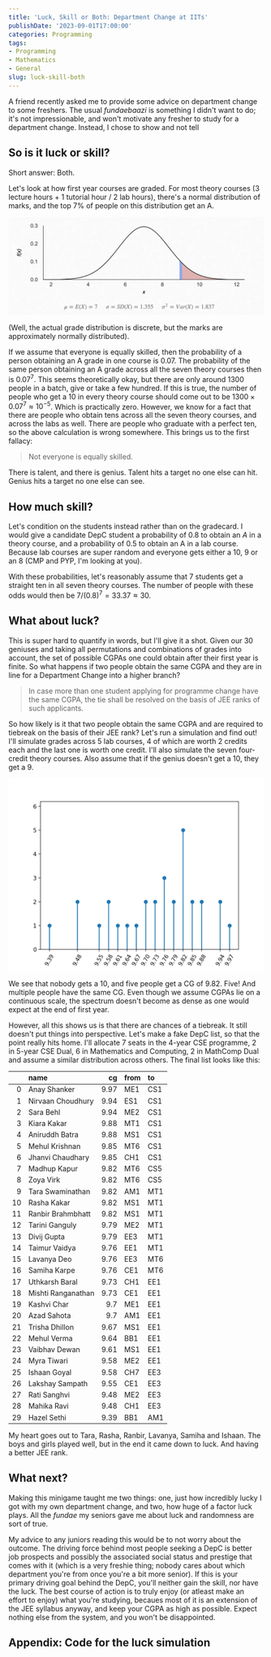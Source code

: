 ```yaml
---
title: 'Luck, Skill or Both: Department Change at IITs'
publishDate: '2023-09-01T17:00:00'
categories: Programming
tags:
- Programming
- Mathematics
- General
slug: luck-skill-both
---
```


A friend recently asked me to provide some advice on department change to some
freshers. The usual _fundaebaazi_ is something I didn't want to do; it's not 
impressionable, and won't motivate any fresher to study for a department change.
Instead, I chose to show and not tell

## So is it luck or skill?

Short answer: Both.

Let's look at how first year courses are graded. For most theory courses 
(3 lecture hours + 1 tutorial hour / 2 lab hours), there's a normal distribution
of marks, and the top 7% of people on this distribution get an A. 

![normal distribution](/articles/2023/res/normal_grades.png)

(Well, the actual grade distribution is discrete, but the marks are 
approximately normally distributed).

If we assume that everyone is equally skilled, then the probability of a person
obtaining an A grade in one course is $0.07$. The probability of the same 
person obtaining an A grade across all the seven theory courses then is $0.07^{7}$.
This seems theoretically okay, but there are only around 1300 people in a batch,
give or take a few hundred. If this is true, the number of people who get a 10 
in every theory course should come out to be $1300 \times 0.07^{7} \approx 10^{-5}$.
Which is practically zero. However, we know for a fact that there are people
who obtain tens across all the seven theory courses, and across the labs as well.
There are people who graduate with a perfect ten, so the above calculation is 
wrong somewhere. This brings us to the first fallacy:

> Not everyone is equally skilled.

There is talent, and there is genius. Talent hits a target no one else can hit.
Genius hits a target no one else can see. 

## How much skill?

Let's condition on the students instead rather than on the gradecard. I would
give a candidate DepC student a probability of $0.8$ to obtain an $A$ in a
theory course, and a probability of $0.5$ to obtain an A in a lab course.
Because lab courses are super random and everyone gets either a 10, 9 or an 8
(CMP and PYP, I'm looking at you). 

With these probabilities, let's reasonably assume that $7$ students get a 
straight ten in all seven theory courses. The number of people with these 
odds would then be $7 / (0.8)^{7} = 33.37 \approx 30$. 

## What about luck?

This is super hard to quantify in words, but I'll give it a shot. Given our 
30 geniuses and taking all permutations and combinations of grades into
account, the set of possible CGPAs one could obtain after their first year is
finite. So what happens if two people obtain the same CGPA and they are in line
for a Department Change into a higher branch?

> In case more than one student applying for programme change have the same
> CGPA, the tie shall be resolved on the basis of JEE ranks of such applicants.

So how likely is it that two people obtain the same CGPA and are required to 
tiebreak on the basis of their JEE rank? Let's run a simulation and find out!
I'll simulate grades across 5 lab courses, 4 of which are worth 2 credits each 
and the last one is worth one credit. I'll also simulate the seven four-credit
theory courses. Also assume that if the genius doesn't get a 10, they get a 9.

![cgs](/articles/2023/res/cgs.png)

We see that nobody gets a 10, and five people get a CG of 9.82. Five! And 
multiple people have the same CG. Even though we assume CGPAs lie on a
continuous scale, the spectrum doesn't become as dense as one would expect 
at the end of first year. 

However, all this shows us is that there are chances of a tiebreak. It still
doesn't put things into perspective. Let's make a fake DepC list, so that the
point really hits home. I'll allocate 7 seats in the 4-year CSE programme, 
2 in 5-year CSE Dual, 6 in Mathematics and Computing, 2 in MathComp Dual and 
assume a similar distribution across others. The final list looks like this:

|    | name               |   cg | from   | to   |
|---:|:-------------------|-----:|:-------|:-----|
|  0 | Anay Shanker       | 9.97 | ME1    | CS1  |
|  1 | Nirvaan Choudhury  | 9.94 | ES1    | CS1  |
|  2 | Sara Behl          | 9.94 | ME2    | CS1  |
|  3 | Kiara Kakar        | 9.88 | MT1    | CS1  |
|  4 | Aniruddh Batra     | 9.88 | MS1    | CS1  |
|  5 | Mehul Krishnan     | 9.85 | MT6    | CS1  |
|  6 | Jhanvi Chaudhary   | 9.85 | CH1    | CS1  |
|  7 | Madhup Kapur       | 9.82 | MT6    | CS5  |
|  8 | Zoya Virk          | 9.82 | MT6    | CS5  |
|  9 | Tara Swaminathan   | 9.82 | AM1    | MT1  |
| 10 | Rasha Kakar        | 9.82 | MS1    | MT1  |
| 11 | Ranbir Brahmbhatt  | 9.82 | MS1    | MT1  |
| 12 | Tarini Ganguly     | 9.79 | ME2    | MT1  |
| 13 | Divij Gupta        | 9.79 | EE3    | MT1  |
| 14 | Taimur Vaidya      | 9.76 | EE1    | MT1  |
| 15 | Lavanya Deo        | 9.76 | EE3    | MT6  |
| 16 | Samiha Karpe       | 9.76 | CE1    | MT6  |
| 17 | Uthkarsh Baral     | 9.73 | CH1    | EE1  |
| 18 | Mishti Ranganathan | 9.73 | CE1    | EE1  |
| 19 | Kashvi Char        | 9.7  | ME1    | EE1  |
| 20 | Azad Sahota        | 9.7  | AM1    | EE1  |
| 21 | Trisha Dhillon     | 9.67 | MS1    | EE1  |
| 22 | Mehul Verma        | 9.64 | BB1    | EE1  |
| 23 | Vaibhav Dewan      | 9.61 | MS1    | EE1  |
| 24 | Myra Tiwari        | 9.58 | ME2    | EE1  |
| 25 | Ishaan Goyal       | 9.58 | CH7    | EE3  |
| 26 | Lakshay Sampath    | 9.55 | CE1    | EE3  |
| 27 | Rati Sanghvi       | 9.48 | ME2    | EE3  |
| 28 | Mahika Ravi        | 9.48 | CH1    | EE3  |
| 29 | Hazel Sethi        | 9.39 | BB1    | AM1  |

My heart goes out to Tara, Rasha, Ranbir, Lavanya, Samiha and Ishaan. The boys
and girls played well, but in the end it came down to luck. And having a better
JEE rank.

## What next?

Making this minigame taught me two things: one, just how incredibly lucky I got
with my own department change, and two, how huge of a factor luck plays. All 
the _fundae_ my seniors gave me about luck and randomness are sort of true. 

My advice to any juniors reading this would be to not worry about the outcome.
The driving force behind most people seeking a DepC is better job prospects 
and possibly the associated social status and prestige that comes with it (which 
is a very freshie thing; nobody cares about which department you're from once
you're a bit more senior). If this is your primary driving goal behind the DepC,
you'll neither gain the skill, nor have the luck. The best course of action 
is to truly enjoy (or atleast make an effort to enjoy) what you're studying,
becaues most of it is an extension of the JEE syllabus anyway, and keep your
CGPA as high as possible. Expect nothing else from the system, and you won't 
be disappointed.

## Appendix: Code for the luck simulation

<script src="https://gist.github.com/Aniruddha-Deb/774da08070d45f5d050c76673523c3b6.js"></script>

